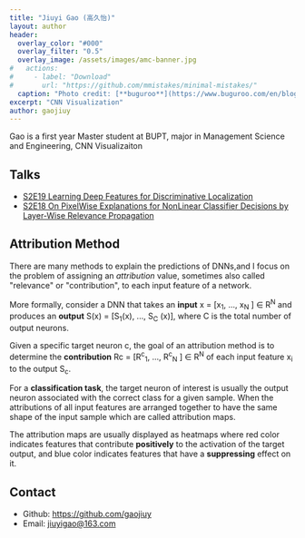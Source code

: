 ```yaml
---
title: "Jiuyi Gao (高久怡)"
layout: author
header:
  overlay_color: "#000"
  overlay_filter: "0.5"
  overlay_image: /assets/images/amc-banner.jpg
#   actions:
#     - label: "Download"
#       url: "https://github.com/mmistakes/minimal-mistakes/"
  caption: "Photo credit: [**buguroo**](https://www.buguroo.com/en/blog/topic/ai)"
excerpt: "CNN Visualization"
author: gaojiuy
---
```


Gao is a first year Master student at BUPT, major in Management Science and Engineering, CNN Visualizaiton

## Talks
- [S2E19 Learning Deep Features for Discriminative Localization](https://ai-ml.club/events/seminar-meeting-minutes-2-19/)
- [S2E18 On PixelWise Explanations for NonLinear Classifier Decisions by Layer-Wise Relevance Propagation](https://ai-ml.club/events/seminar-meeting-minutes-2-18/) 

## Attribution Method
There are many methods to explain the predictions of DNNs,and I focus on the problem of assigning an *attribution* value, sometimes also called "relevance"
or "contribution", to each input feature of a network.

More formally, consider a DNN that takes an **input** 
x = [x<sub>1</sub>, ..., x<sub>N</sub> ] ∈ R<sup>N</sup> 
and produces an **output** 
S(x) = [S<sub>1</sub>(x), ..., S<sub>C</sub> (x)], where C is the total number of output neurons. 

Given a specific target neuron c, the goal of an attribution method is to determine the **contribution** 
Rc = [R<sup>c</sup><sub>1</sub>, ..., R<sup>c</sup><sub>N</sub> ] ∈ R<sup>N</sup> of each input feature x<sub>i</sub>
to the output S<sub>c</sub>.

For a **classification task**, the target neuron of interest is usually the output neuron associated with
the correct class for a given sample. When the attributions of all input features are arranged together
to have the same shape of the input sample which are called attribution maps.

The attribution maps are usually displayed as heatmaps where red color indicates features that contribute **positively** to the activation of the target output, and blue color indicates features that have a **suppressing** effect on it.
## Contact

- Github: <https://github.com/gaojiuy>
- Email: <jiuyigao@163.com>

